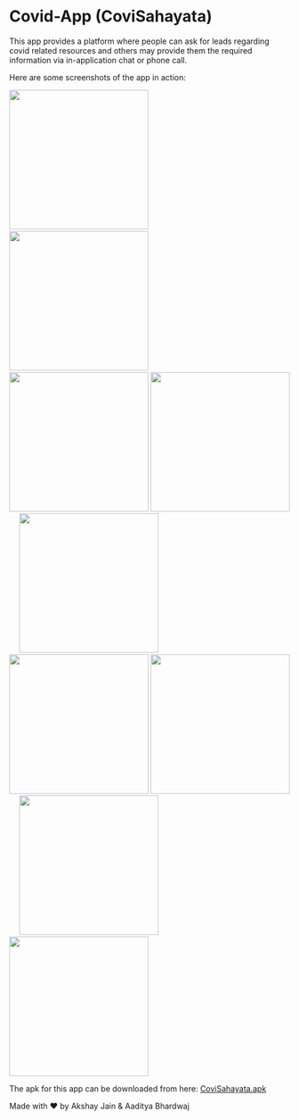 # Covid-App (CoviSahayata)

This app provides a platform where people can ask for leads regarding covid related resources and others may provide them the required information via in-application chat or phone call.

Here are some screenshots of the app in action:

<img src="/screenshots/img1.jpg" width="250" />&emsp;
<img src="/screenshots/img2.jpg" width="250" />&emsp;
<img src="/screenshots/img3.jpg" width="250" />
<img src="/screenshots/img4.jpg" width="250" />&emsp;
<img src="/screenshots/img5.jpg" width="250" />&emsp;
<img src="/screenshots/img6.jpg" width="250" />
<img src="/screenshots/img7.jpg" width="250" />&emsp;
<img src="/screenshots/img8.jpg" width="250" />&emsp;
<img src="/screenshots/img9.jpg" width="250" />

The apk for this app can be downloaded from here: [CoviSahayata.apk](https://github.com/1880akshay/Covid-App/blob/main/build/app/outputs/flutter-apk/app-release.apk)

Made with ❤️ by Akshay Jain & Aaditya Bhardwaj
